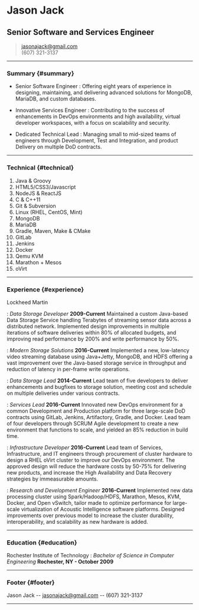 # Jason Jack
## Senior Software and Services Engineer

> [jasonajack@gmail.com](jasonajack@gmail.com)  
> (607) 321-3137

------

### Summary {#summary}

* Senior Software Engineer
  : Offering eight years of experience in designing, maintaining, and delivering advanced solutions for MongoDB, MariaDB, and custom databases.

* Innovative Services Engineer
  : Contributing to the success of enhancements in DevOps environments and high availability, virtual developer workspaces, with a focus on scalability and security.

* Dedicated Technical Lead
  : Managing small to mid-sized teams of engineers through Development, Test and Integration, and product Delivery on multiple DoD contracts.

-------

### Technical {#technical}

1. Java & Groovy
1. HTML5/CSS3/Javascript
1. NodeJS & ReactJS
1. C & C++11
1. Git & Subversion
1. Linux (RHEL, CentOS, Mint)
1. MongoDB
1. MariaDB
1. Gradle, Maven, Make & CMake
1. GitLab
1. Jenkins
1. Docker
1. Qemu KVM
1. Marathon + Mesos
1. oVirt

------

### Experience {#experience}

Lockheed Martin

: *Data Storage Developer* __2009-Current__
  Maintained a custom Java-based Data Storage Service handling Terabytes of streaming sensor data across a distributed network.  Implemented design improvements in multiple iterations of software deliveries within 80% of allocated budgets, and improving read performance by 200% and write performance by 50%.

: *Modern Storage Solutions* __2016-Current__
  Implemented a new, low-latency video streaming database using Java+Jetty, MongoDB, and HDFS offering a vast improvement over the Java-based storage service in throughput and reduction of latency in per-frame write operations.

: *Data Storage Lead* __2014-Current__
  Lead team of five developers to deliver enhancements and bugfixes to storage solution, meeting cost and schedule on multiple deliveries under various contracts.

: *Services Lead* __2016-Current__
  Innovated new DevOps environment for a common Development and Production platform for three large-scale DoD contracts using GitLab, Jenkins, Artifactory, Gradle, and Docker.  Lead team of four developers through SCRUM Agile development to create a new environment that functions to scale, and yielded an 85% reduction in build time.

: *Infrastructure Developer* __2016-Current__
  Lead team of Services, Infrastructure, and IT engineers through procurement of cluster hardware to design a RHEL oVirt cluster to improve our DevOps environment.  The approved design will reduce the hardware costs by 50-75% for delivering new products, and increase the High Availability and Data Recovery strategies by immeasurable amounts.

: *Research and Development Engineer* __2016-Current__
  Implemented new data processing cluster using Spark/Hadoop/HDFS, Marathon, Mesos, KVM, Docker, and Open vSwitch, tailor made to optimize performance for large-scale virtualization of Acoustic Intelligence software platforms.  Designed improvements over previous model to increase the cluster durability, interoperability, and scalability as new hardware is added.

------

### Education {#education}

Rochester Institute of Technology
: *Bachelor of Science in Computer Engineering* __Rochester, NY - October 2009__

------

### Footer {#footer}

Jason Jack -- [jasonajack@gmail.com](jasonajack@gmail.com) -- (607) 321-3137

------
